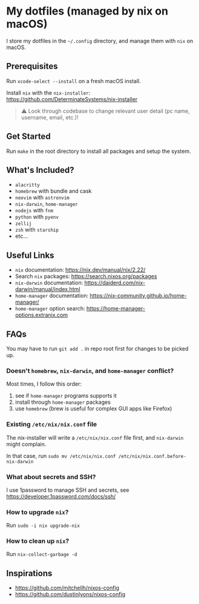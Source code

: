 # My dotfiles (managed by nix on macOS)

I store my dotfiles in the `~/.config` directory, and manage them with `nix` on macOS.

## Prerequisites

Run `xcode-select --install` on a fresh macOS install.

Install `nix` with the `nix-installer`: https://github.com/DeterminateSystems/nix-installer

> ⚠️ Look through codebase to change relevant user detail (pc name, username, email, etc.)!

## Get Started

Run `make` in the root directory to install all packages and setup the system.

## What's Included?

- `alacritty`
- `homebrew` with bundle and cask
- `neovim` with `astronvim`
- `nix-darwin`, `home-manager`
- `nodejs` with `fnm`
- `python` with `pyenv`
- `zellij`
- `zsh` with `starship`
- etc...

## Useful Links

- `nix` documentation: https://nix.dev/manual/nix/2.22/
- Search `nix` packages: https://search.nixos.org/packages
- `nix-darwin` documentation: https://daiderd.com/nix-darwin/manual/index.html
- `home-manager` documentation: https://nix-community.github.io/home-manager/
- `home-manager` option search: https://home-manager-options.extranix.com

## FAQs

You may have to run `git add .` in repo root first for changes to be picked up.

### Doesn't `homebrew`, `nix-darwin`, and `home-manager` conflict?

Most times, I follow this order:

1. see if `home-manager` programs supports it
2. install through `home-manager` packages
3. use `homebrew` (brew is useful for complex GUI apps like Firefox)

### Existing `/etc/nix/nix.conf` file

The nix-installer will write a `/etc/nix/nix.conf` file first, and `nix-darwin` might complain.

In that case, run `sudo mv /etc/nix/nix.conf /etc/nix/nix.conf.before-nix-darwin`

### What about secrets and SSH?

I use 1password to manage SSH and secrets, see https://developer.1password.com/docs/ssh/

### How to upgrade `nix`?

Run `sudo -i nix upgrade-nix`

### How to clean up `nix`?

Run `nix-collect-garbage -d`

## Inspirations

- https://github.com/mitchellh/nixos-config
- https://github.com/dustinlyons/nixos-config
